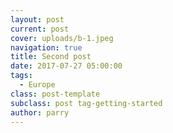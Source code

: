 ```yaml
---
layout: post
current: post
cover: uploads/b-1.jpeg
navigation: true
title: Second post
date: 2017-07-27 05:00:00
tags:
  - Europe
class: post-template
subclass: post tag-getting-started
author: parry
---
```


